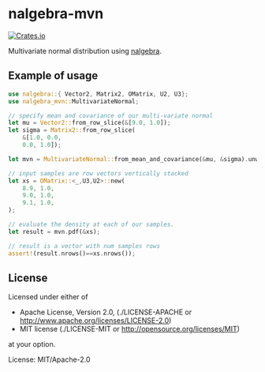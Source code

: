 # nalgebra-mvn

[![Crates.io](https://img.shields.io/crates/v/nalgebra-mvn.svg)](https://crates.io/crates/nalgebra-mvn)

Multivariate normal distribution using [nalgebra](https://nalgebra.org).

## Example of usage

```rust
use nalgebra::{ Vector2, Matrix2, OMatrix, U2, U3};
use nalgebra_mvn::MultivariateNormal;

// specify mean and covariance of our multi-variate normal
let mu = Vector2::from_row_slice(&[9.0, 1.0]);
let sigma = Matrix2::from_row_slice(
    &[1.0, 0.0,
    0.0, 1.0]);

let mvn = MultivariateNormal::from_mean_and_covariance(&mu, &sigma).unwrap();

// input samples are row vectors vertically stacked
let xs = OMatrix::<_,U3,U2>::new(
    8.9, 1.0,
    9.0, 1.0,
    9.1, 1.0,
);

// evaluate the density at each of our samples.
let result = mvn.pdf(&xs);

// result is a vector with num samples rows
assert!(result.nrows()==xs.nrows());
```

## License
Licensed under either of

* Apache License, Version 2.0,
  (./LICENSE-APACHE or http://www.apache.org/licenses/LICENSE-2.0)
* MIT license (./LICENSE-MIT or http://opensource.org/licenses/MIT)

at your option.

License: MIT/Apache-2.0

